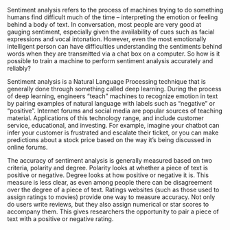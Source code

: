 Sentiment analysis refers to the process of machines trying to do something humans find difficult much of the time – interpreting the emotion or feeling behind a body of text. In conversation, most people are very good at gauging sentiment, especially given the availability of cues such as facial expressions and vocal intonation. However, even the most emotionally intelligent person can have difficulties understanding the sentiments behind words when they are transmitted via a chat box on a computer. So how is it possible to train a machine to perform sentiment analysis accurately and reliably? 

Sentiment analysis is a Natural Language Processing technique that is generally done through something called deep learning. During the process of deep learning, engineers “teach” machines to recognize emotion in text by pairing examples of natural language with labels such as “negative” or “positive”. Internet forums and social media are popular sources of teaching material. Applications of this technology range, and include customer service, educational, and investing. For example, imagine your chatbot can infer your customer is frustrated and escalate their ticket, or you can make predictions about a stock price based on the way it’s being discussed in online forums. 

The accuracy of sentiment analysis is generally measured based on two criteria, polarity and degree. Polarity looks at whether a piece of text is positive or negative. Degree looks at how positive or negative it is. This measure is less clear, as even among people there can be disagreement over the degree of a piece of text. Ratings websites (such as those used to assign ratings to movies) provide one way to measure accuracy. Not only do users write reviews, but they also assign numerical or star scores to accompany them. This gives researchers the opportunity to pair a piece of text with a positive or negative rating. 
